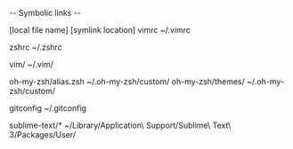 -- Symbolic links --

[local file name]             [symlink location]
vimrc                         ~/.vimrc

zshrc                         ~/.zshrc

vim/                          ~/.vim/

oh-my-zsh/alias.zsh           ~/.oh-my-zsh/custom/
oh-my-zsh/themes/             ~/.oh-my-zsh/custom/

gitconfig                     ~/.gitconfig

sublime-text/*                ~/Library/Application\ Support/Sublime\ Text\ 3/Packages/User/
